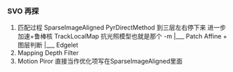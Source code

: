 <!--
 * @Author: Liu Weilong
 * @Date: 2021-02-04 15:39:23
 * @LastEditors: Liu Weilong 
 * @LastEditTime: 2021-02-04 15:57:32
 * @FilePath: /3rd-test-learning/doc/paper/paper-21.2.4-21.2.30/doc.md
 * @Description: 
-->
### SVO 再探
1. 匹配过程
   SparseImageAligned
   PyrDirectMethod 到三层左右停下来 进一步加速+鲁棒核 
   TrackLocalMap 抗光照模型也就是那个 -m 
   |___ Patch Affine + 图层判断
   |___ Edgelet 
2. Mapping
   Depth Filter
3. Motion Piror
   直接当作优化项写在SparseImageAligned里面
